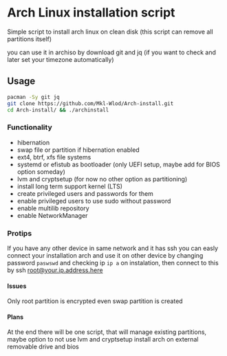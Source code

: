 # Arch Linux installation script

Simple script to install arch linux on clean disk (this script can remove all partitions itself)

you can use it in archiso by download git and jq (if you want to check and later set your timezone automatically)

## Usage
```sh
pacman -Sy git jq
git clone https://github.com/Mkl-Wlod/Arch-install.git
cd Arch-install/ && ./archinstall
```

### Functionality
- hibernation
- swap file or partition if hibernation enabled
- ext4, btrf, xfs file systems
- systemd or efistub as bootloader (only UEFI setup, maybe add for BIOS option someday)
- lvm and cryptsetup (for now no other option as partitioning)
- install long term support kernel (LTS)
- create privileged users and passwords for them
- enable privileged users to use sudo without password
- enable multilib repository
- enable NetworkManager

### Protips
If you have any other device in same network and it has ssh you can easly connect your installation arch and use it on other device by changing password `paswswd` and checking ip `ip a` on instalation, then connect to this by ssh root@your.ip.address.here 

#### Issues
Only root partition is encrypted even swap partition is created

#### Plans
At the end there will be one script, that will manage existing partitions, maybe option to not use lvm and cryptsetup
install arch on external removable drive and bios

